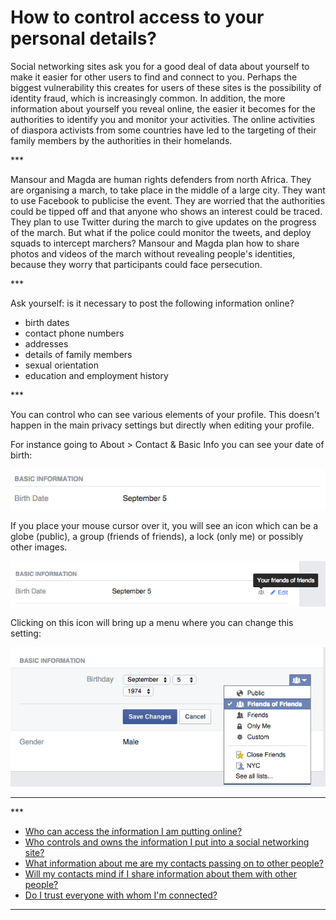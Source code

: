 # How to control access to your personal details?
<p>Social networking sites ask you for a good deal of data about yourself to make it easier for other users to find and connect to you. Perhaps the biggest vulnerability this creates for users of these sites is the possibility of identity fraud, which is increasingly common. In addition, the more information about yourself you reveal online, the easier it becomes for the authorities to identify you and monitor your activities. The online activities of diaspora activists from some countries have led to the targeting of their family members by the authorities in their homelands.</p>

***<p>Mansour and Magda are human rights defenders from north Africa. They are organising a march, to take place in the middle of a large city. They want to use Facebook to publicise the event. They are worried that the authorities could be tipped off and that anyone who shows an interest could be traced. They plan to use Twitter during the march to give updates on the progress of the march. But what if the police could monitor the tweets, and deploy squads to intercept marchers? Mansour and Magda plan how to share photos and videos of the march without revealing people&#39;s identities, because they worry that participants could face persecution.</p>

***<p>Ask yourself: is it necessary to post the following information online?</p>
<ul>
<li>birth dates</li>
<li>contact phone numbers</li>
<li>addresses</li>
<li>details of family members</li>
<li>sexual orientation</li>
<li>education and employment history</li>
</ul>

***<p>You can control who can see various elements of your profile. This doesn&#39;t happen in the main privacy settings but directly when editing your profile.</p>
<p>For instance going to About &gt; Contact &amp; Basic Info you can see your date of birth:</p>
<p><img src="Screen Shot 2015-11-20 at 16.54.51.png" alt="Screen Shot 2015-11-20 at 16.54.51.png"></p>
<p>If you place your mouse cursor over it, you will see an icon which can be a globe (public), a group (friends of friends), a lock (only me) or possibly other images.</p>
<p><img src="Screen Shot 2015-11-20 at 16.54.57.png" alt="Screen Shot 2015-11-20 at 16.54.57.png"></p>
<p>Clicking on this icon will bring up a menu where you can change this setting:</p>
<p><img src="Screen Shot 2015-11-20 at 17.00.25.png" alt="Screen Shot 2015-11-20 at 17.00.25.png"></p>

***
***<ul>
<li><a href="safe-social-networks-who-can-access">Who can access the information I am putting online?</a></li>
<li><a href="safe-social-networks-who-controls">Who controls and owns the information I put into a social networking site?</a></li>
<li><a href="safe-social-networks-what-is-shared">What information about me are my contacts passing on to other people?</a></li>
<li><a href="safe-social-networks-consent">Will my contacts mind if I share information about them with other people?</a></li>
<li><a href="safe-social-networks-establishing-trust">Do I trust everyone with whom I&#39;m connected?</a></li>
</ul>

***